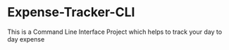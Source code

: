 # Expense-Tracker-CLI
This is a Command Line Interface Project which helps to track your day to day expense
